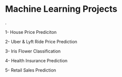 # Machine Learning Projects

.

1- House Price Prediciton

2- Uber & Lyft Ride Price Prediction

3- Iris Flower Classification

4- Health Insurance Prediction

5- Retail Sales Prediction
